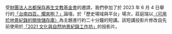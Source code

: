 受[財團法人古都保存再生文教基金會](http://www.fhccr.org.tw/)的邀請，我們參加了於 2023 年 6 月 4 日舉行的[「台南四百，擱來咧？」](https://artouch.com/art-views/cultural-policy/content-110719.html)論壇。於「歷史場域與平台」場次，莊庭瑞以[〈可用於地景紀錄的開放儲存庫〉](https://m.odw.tw/u/trc/m/tainan-400-talk/)為主題進行約二十分鐘的短講。該短講投影片修改自先前使用於[「2021 文化與自然地景紀錄工作坊」](https://pid.depositar.io/ark:37281/k5z9s6309)的投影片。
